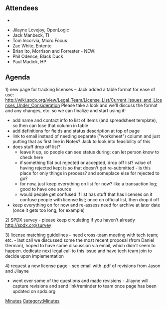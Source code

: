 ## Attendees

  - 

<!-- end list -->

  - Jilayne Lovejoy, OpenLogic
  - Jack Manbeck, TI
  - Tom Incorvia, Micro Focus
  - Zac White, Entente
  - Brian Ito, Morrison and Forrester - NEW\!
  - Phil Odence, Black Duck
  - Paul Madick, HP

## Agenda

1\) new page for tracking licenses – Jack added a table format for ease
of use:
<http://wiki.spdx.org/view/Legal_Team/License_List/Current_Issues_and_Licenses_Under_Consideration>
Please take a look and we'll discuss the format and any changes, etc. so
we can finalize and start using it\!

  - add name and contact info to list of items (and spreadsheet
    template), so then can lose that column in table
  - add definitions for fields and status description at top of page
  - link to email instead of needing separate ("worksheet") column and
    just putting that as first line in Notes? Jack to look into
    feasibility of this
  - does stuff drop off list?
      - leave it up, so people can see status during; can let person
        know to check here
      - if something flat out rejected or accepted, drop off list? value
        of having rejected kept is so that doesn't get re-submitted - is
        this place for only things in process? and someplace else for
        rejected to go?
      - for now, just keep everything on list for now? like a
        transaction log; good to have one source
      - would people get confused if list has stuff that has licenses on
        it confuse people with license list; once on official list, then
        drop it off
  - keep everything on for now and re-assess need for archive at later
    date (once it gets too long, for example)

2\) SPDX survey - please keep circulating if you haven't already
<http://spdx.org/survey>

3\) license matching guidelines – need cross-team meeting with tech
team; etc. - last call we discussed some the most recent proposal (from
Daniel German), hoped to have some discussion via email, which didn't
seem to happen. dedicate next legal call to this issue and have tech
team join to decide upon implementation

4\) request a new license page - see email with .pdf of revisions from
Jason and Jilayne

  - went over some of the questions and made revisions - Jilayne will
    capture revisions and send link/reminder to team once page has been
    updated on spdx.org

[Minutes](Category:Legal "wikilink")
[Category:Minutes](Category:Minutes "wikilink")
